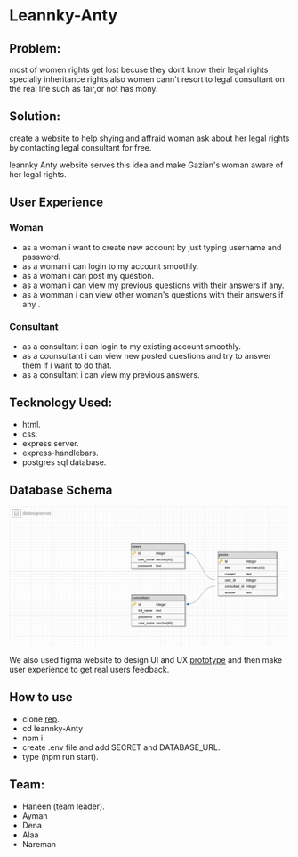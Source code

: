 # Leannky-Anty
## Problem:
most of women rights get lost becuse they dont know their legal rights specially inheritance rights,also women cann't resort to legal consultant on the real life such as fair,or not has mony.

## Solution:
create a website to help shying and affraid woman ask about her legal rights by contacting legal consultant for free.

leannky Anty website serves this idea and make Gazian's woman aware of her legal rights.
## User Experience
### Woman
- as a woman i want to create new account by just typing username and password.
- as a woman i can login to my account smoothly.
- as a woman  i can post my question.
- as a woman i can view my previous questions with their answers if any.
- as a womman i can view other woman's questions with their answers if any .
### Consultant
- as a consultant i can login to my existing account smoothly.
- as a counsultant i can view new posted questions and try to answer them if i want to do that.
- as a consultant i can view my previous answers.

## Tecknology Used:
- html.
- css.
- express server.
- express-handlebars.
- postgres sql database.

## Database Schema
![](public/img/schema.png)

We also used figma website to design UI and UX [prototype](https://www.figma.com/file/Ccf3FqdidXR2o2YMmbKmOxh4/Leannky-Anty?node-id=0%3A1) and then make user experience to get real users feedback.

## How to use
- clone [rep](https://github.com/FACG6/leannky-Anty.git).
- cd leannky-Anty
- npm i
- create .env file and add SECRET and DATABASE_URL.
- type (npm run start).

## Team:
* Haneen (team leader).
* Ayman
* Dena
* Alaa
* Nareman

